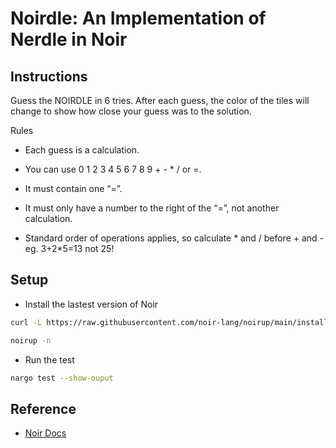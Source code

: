# Noirdle: An Implementation of Nerdle in Noir

## Instructions

Guess the NOIRDLE in 6 tries. After each guess, the color of the tiles will change to show how close your guess was to the solution.

Rules

 * Each guess is a calculation.

 * You can use 0 1 2 3 4 5 6 7 8 9 + - * / or =.

 * It must contain one “=”.

 * It must only have a number to the right of the “=”, not another calculation.

 * Standard order of operations applies, so calculate * and / before + and - eg. 3+2*5=13 not 25!

## Setup

* Install the lastest version of Noir

```bash
curl -L https://raw.githubusercontent.com/noir-lang/noirup/main/install | bash
```

```bash
noirup -n
```

* Run the test

```bash
nargo test --show-ouput
```

## Reference

- [Noir Docs](https://noir-lang.org/)
